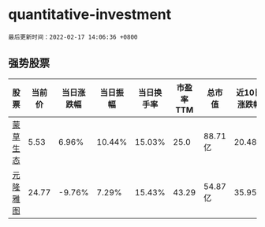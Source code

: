 # quantitative-investment

`最后更新时间：2022-02-17 14:06:36 +0800`

## 强势股票

|股票|当前价|当日涨跌幅|当日振幅|当日换手率|市盈率TTM|总市值|近10日涨跌幅|
|----|----|----|----|----|----|----|----|
|[蒙草生态](https://xueqiu.com/S/SZ300355)|5.53|6.96%|10.44%|15.03%|25.0|88.71亿|20.48%|
|[元隆雅图](https://xueqiu.com/S/SZ002878)|24.77|-9.76%|7.29%|15.43%|43.29|54.87亿|35.95%|
